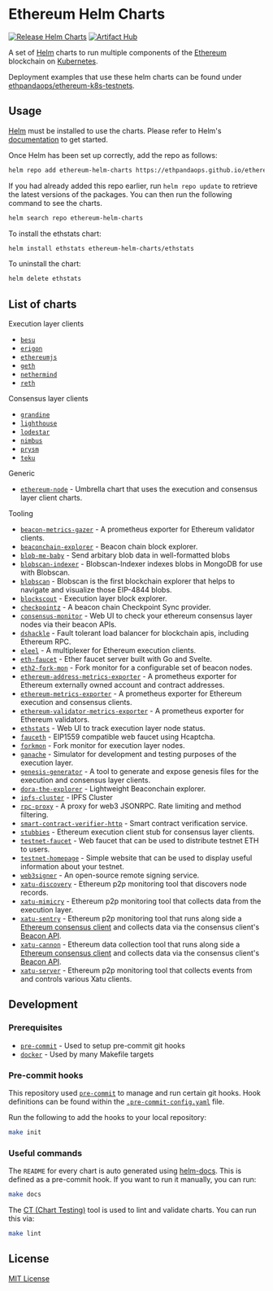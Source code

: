 # Ethereum Helm Charts

[![Release Helm Charts](https://github.com/ethpandaops/ethereum-helm-charts/actions/workflows/release.yaml/badge.svg)](https://github.com/ethpandaops/ethereum-helm-charts/actions/workflows/release.yaml)
[![Artifact Hub](https://img.shields.io/endpoint?url=https://artifacthub.io/badge/repository/ethereum-helm-charts)](https://artifacthub.io/packages/search?repo=ethereum-helm-charts)

A set of [Helm](https://helm.sh/) charts to run multiple components of the [Ethereum](https://ethereum.org/) blockchain on [Kubernetes](https://kubernetes.io/).

Deployment examples that use these helm charts can be found under [ethpandaops/ethereum-k8s-testnets](https://github.com/ethpandaops/ethereum-k8s-testnets).

## Usage

[Helm](https://helm.sh) must be installed to use the charts.  Please refer to
Helm's [documentation](https://helm.sh/docs) to get started.

Once Helm has been set up correctly, add the repo as follows:

```sh
helm repo add ethereum-helm-charts https://ethpandaops.github.io/ethereum-helm-charts
```

If you had already added this repo earlier, run `helm repo update` to retrieve
the latest versions of the packages.  You can then run the following command to see the charts.

```sh
helm search repo ethereum-helm-charts
```

To install the ethstats chart:

```sh
helm install ethstats ethereum-helm-charts/ethstats
```

To uninstall the chart:

```sh
helm delete ethstats
```

## List of charts

Execution layer clients

- [`besu`](charts/besu)
- [`erigon`](charts/erigon)
- [`ethereumjs`](charts/ethereumjs)
- [`geth`](charts/geth)
- [`nethermind`](charts/nethermind)
- [`reth`](charts/reth)

Consensus layer clients
- [`grandine`](charts/grandine)
- [`lighthouse`](charts/lighthouse)
- [`lodestar`](charts/lodestar)
- [`nimbus`](charts/nimbus)
- [`prysm`](charts/prysm)
- [`teku`](charts/teku)

Generic

- [`ethereum-node`](charts/ethereum-node) - Umbrella chart that uses the execution and consensus layer client charts.

Tooling

- [`beacon-metrics-gazer`](charts/beacon-metrics-gazer) - A prometheus exporter for Ethereum validator clients.
- [`beaconchain-explorer`](charts/beaconchain-explorer) - Beacon chain block explorer.
- [`blob-me-baby`](charts/blob-me-baby) - Send arbitary blob data in well-formatted blobs
- [`blobscan-indexer`](charts/blobscan-indexer) - Blobscan-Indexer indexes blobs in MongoDB for use with Blobscan.
- [`blobscan`](charts/blobscan) - Blobscan is the first blockchain explorer that helps to navigate and visualize those EIP-4844 blobs.
- [`blockscout`](charts/blockscout) - Execution layer block explorer.
- [`checkpointz`](charts/checkpointz) - A beacon chain Checkpoint Sync provider.
- [`consensus-monitor`](charts/consensus-monitor) - Web UI to check your ethereum consensus layer nodes via their beacon APIs.
- [`dshackle`](charts/dshackle) - Fault tolerant load balancer for blockchain apis, including Ethereum RPC.
- [`eleel`](charts/eleel) - A multiplexer for Ethereum execution clients.
- [`eth-faucet`](charts/eth-faucet) - Ether faucet server built with Go and Svelte.
- [`eth2-fork-mon`](charts/eth2-fork-mon) - Fork monitor for a configurable set of beacon nodes.
- [`ethereum-address-metrics-exporter`](charts/ethereum-address-metrics-exporter) - A prometheus exporter for Ethereum externally owned account and contract addresses.
- [`ethereum-metrics-exporter`](charts/ethereum-metrics-exporter) - A prometheus exporter for Ethereum execution and consensus clients.
- [`ethereum-validator-metrics-exporter`](charts/ethereum-validator-metrics-exporter) - A prometheus exporter for Ethereum validators.
- [`ethstats`](charts/ethstats) - Web UI to track execution layer node status.
- [`fauceth`](charts/fauceth) - EIP1559 compatible web faucet using Hcaptcha.
- [`forkmon`](charts/forkmon) - Fork monitor for execution layer nodes.
- [`ganache`](charts/ganache) - Simulator for development and testing purposes of the execution layer.
- [`genesis-generator`](charts/genesis-generator) - A tool to generate and expose genesis files for the execution and consensus layer clients.
- [`dora-the-explorer`](charts/dora-the-explorer) - Lightweight Beaconchain explorer.
- [`ipfs-cluster`](charts/ipfs-cluster) - IPFS Cluster
- [`rpc-proxy`](charts/rpc-proxy) - A proxy for web3 JSONRPC. Rate limiting and method filtering.
- [`smart-contract-verifier-http`](charts/smart-contract-verifier-http) - Smart contract verification service.
- [`stubbies`](charts/stubbies) - Ethereum execution client stub for consensus layer clients.
- [`testnet-faucet`](charts/testnet-faucet) - Web faucet that can be used to distribute testnet ETH to users.
- [`testnet-homepage`](charts/testnet-homepage) - Simple website that can be used to display useful information about your testnet.
- [`web3signer`](charts/web3signer) - An open-source remote signing service.
- [`xatu-discovery`](charts/xatu-discovery) - Ethereum p2p monitoring tool that discovers node records.
- [`xatu-mimicry`](charts/xatu-mimicry) - Ethereum p2p monitoring tool that collects data from the execution layer.
- [`xatu-sentry`](charts/xatu-sentry) - Ethereum p2p monitoring tool that runs along side a [Ethereum consensus client](https://ethereum.org/en/developers/docs/nodes-and-clients/#consensus-clients) and collects data via the consensus client's [Beacon API](https://ethereum.github.io/beacon-APIs/).
- [`xatu-cannon`](charts/xatu-cannon) - Ethereum data collection tool that runs along side a [Ethereum consensus client](https://ethereum.org/en/developers/docs/nodes-and-clients/#consensus-clients) and collects data via the consensus client's [Beacon API](https://ethereum.github.io/beacon-APIs/).
- [`xatu-server`](charts/xatu-server) - Ethereum p2p monitoring tool that collects events from and controls various Xatu clients.

## Development

### Prerequisites

- [`pre-commit`](https://pre-commit.com/) - Used to setup pre-commit git hooks
- [`docker`](https://www.docker.com/) - Used by many Makefile targets

### Pre-commit hooks

This repository used [`pre-commit`](https://pre-commit.com/) to manage and run certain git hooks. Hook definitions can be found within the [`.pre-commit-config.yaml`](.pre-commit-config.yaml) file.

Run the following to add the hooks to your local repository:

```sh
make init
```

### Useful commands

The `README` for every chart is auto generated using [helm-docs](https://github.com/norwoodj/helm-docs). This is defined as a pre-commit hook. If you want to run it manually, you can run:

```sh
make docs
```

The [CT (Chart Testing)](https://github.com/helm/chart-testing) tool is used to lint and validate charts. You can run this via:

```sh
make lint
```

## License

[MIT License](LICENSE)
